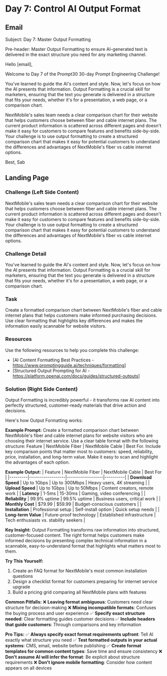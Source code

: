 # Day 7: Control AI Output Format

## Email
Subject: Day 7: Master Output Formatting

Pre-header: Master Output Formatting to ensure AI-generated text is delivered in the exact structure you need for any marketing channel.

Hello [email],

Welcome to Day 7 of the Prompt30 30-day Prompt Engineering Challenge!

You've learned to guide the AI's content and style. Now, let's focus on how the AI presents that information. Output Formatting is a crucial skill for marketers, ensuring that the text you generate is delivered in a structure that fits your needs, whether it's for a presentation, a web page, or a comparison chart.

NextMobile's sales team needs a clear comparison chart for their website that helps customers choose between fiber and cable internet plans. The current product information is scattered across different pages and doesn't make it easy for customers to compare features and benefits side-by-side. Your challenge is to use output formatting to create a structured comparison chart that makes it easy for potential customers to understand the differences and advantages of NextMobile's fiber vs cable internet options.

Best, Sab

## Landing Page

### Challenge (Left Side Content)
NextMobile's sales team needs a clear comparison chart for their website that helps customers choose between fiber and cable internet plans. The current product information is scattered across different pages and doesn't make it easy for customers to compare features and benefits side-by-side. Your challenge is to use output formatting to create a structured comparison chart that makes it easy for potential customers to understand the differences and advantages of NextMobile's fiber vs cable internet options.

### Challenge Detail
You've learned to guide the AI's content and style. Now, let's focus on how the AI presents that information. Output Formatting is a crucial skill for marketers, ensuring that the text you generate is delivered in a structure that fits your needs, whether it's for a presentation, a web page, or a comparison chart.

### Task
Create a formatted comparison chart between NextMobile's fiber and cable internet plans that helps customers make informed purchasing decisions. Use clear formatting that highlights key differences and makes the information easily scannable for website visitors.

### Resources
Use the following resources to help you complete this challenge:
- [AI Content Formatting Best Practices - https://www.promptingguide.ai/techniques/formatting]
- [Structured Output Prompting for AI - https://platform.openai.com/docs/guides/structured-outputs]

### Solution (Right Side Content)
Output Formatting is incredibly powerful - it transforms raw AI content into perfectly structured, customer-ready materials that drive action and decisions.

Here's how Output Formatting works:

**Example Prompt:**
Create a formatted comparison chart between NextMobile's fiber and cable internet plans for website visitors who are choosing their internet service. Use a clear table format with the following structure: Feature | NextMobile Fiber | NextMobile Cable | Best For. Include key comparison points that matter most to customers: speed, reliability, price, installation, and long-term value. Make it easy to scan and highlight the advantages of each option.

**Example Output:**
| Feature | NextMobile Fiber | NextMobile Cable | Best For |
|---------|------------------|------------------|----------|
| **Download Speed** | Up to 1Gbps | Up to 300Mbps | Heavy users, 4K streaming |
| **Upload Speed** | Up to 1Gbps | Up to 50Mbps | Content creators, remote work |
| **Latency** | 1-5ms | 15-30ms | Gaming, video conferencing |
| **Reliability** | 99.9% uptime | 99.5% uptime | Business users, critical work |
| **Monthly Cost** | $79.99 | $59.99 | Budget-conscious customers |
| **Installation** | Professional setup | Self-install option | Quick setup needs |
| **Long-term Value** | Future-proof technology | Established infrastructure | Tech enthusiasts vs. stability seekers |

**Key Insight:**
Output Formatting transforms raw information into structured, customer-focused content. The right format helps customers make informed decisions by presenting complex technical information in a scannable, easy-to-understand format that highlights what matters most to them.

**Try This Yourself:**
1. Create an FAQ format for NextMobile's most common installation questions
2. Design a checklist format for customers preparing for internet service upgrade
3. Build a pricing grid comparing all NextMobile plans with features

**Common Pitfalls:**
❌ **Leaving format ambiguous**: Customers need clear structure for decision-making
❌ **Mixing incompatible formats**: Confuses the buying process and user experience
✅ **Specify exact structure needed**: Clear formatting guides customer decisions
✅ **Include headers that guide customers**: Through comparisons and key information

**Pro Tips:**
✅ **Always specify exact format requirements upfront**: Tell AI exactly what structure you need
✅ **Test formatted outputs in your actual systems**: CMS, email, website before publishing
✅ **Create format templates for common content types**: Save time and ensure consistency
❌ **Don't assume AI will infer the format**: Be explicit about structure requirements
❌ **Don't ignore mobile formatting**: Consider how content appears on all devices 